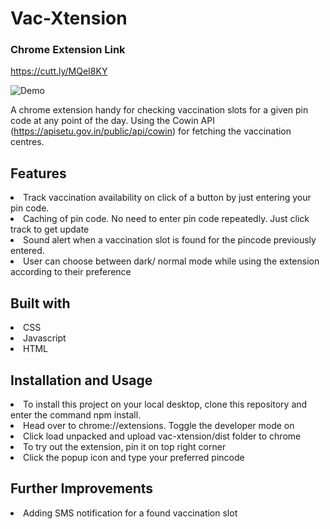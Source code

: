 # Vac-Xtension

### Chrome Extension Link
https://cutt.ly/MQeI8KY

![Demo](Demo.gif)

A chrome extension handy for checking vaccination slots for a given pin code at any point of the day.
Using the Cowin API (https://apisetu.gov.in/public/api/cowin) for fetching the vaccination centres.

## Features

<li>Track vaccination availability on click of a button by just entering your pin code.</li>
<li>Caching of pin code. No need to enter pin code repeatedly. Just click track to get update</li>
<li>Sound alert when a vaccination slot is found for the pincode previously entered. </li>
<li>User can choose between dark/ normal mode while using the extension according to their preference</li>

## Built with

<li>CSS</li>
<li>Javascript</li>
<li>HTML</li>

## Installation and Usage

<li>To install this project on your local desktop, clone this repository and enter the command npm install.</li>
<li>Head over to chrome://extensions. Toggle the developer mode on</li>
<li>Click load unpacked and upload vac-xtension/dist folder to chrome</li>
<li>To try out the extension, pin it on top right corner</li>
<li>Click the popup icon and type your preferred pincode</li>

## Further Improvements

<li>Adding SMS notification for a found vaccination slot</li>
